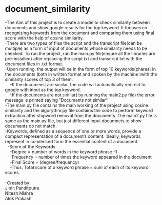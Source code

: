 # document_similarity
-The Aim of this project is to create a model to check similarity between documents and show google results for the top keyword. It focuses on recognizing keywords from the 
document and comparing them using final score with the help of cosine similarity.<br />
-There are two types of files the script and the transcript file(can be multiple) as a form of input of documents whose similarity needs to be checked. To run the project, run the main.py file(ensure all the libraries are pre-installed) after replacing the script.txt and transcript.txt with the document files in .txt format. <br />
-Upon running, the output will be in the form of top 10 keywords(phares) in the documents (both in written format and spoken by the machine )with the similarity scores of top 3 
of them. <br />
	&nbsp;&nbsp;&nbsp;&nbsp;-If the documenst are similar, the code will automatically redirect to google with input as the top keyword.<br />
	&nbsp;&nbsp;&nbsp;&nbsp;-If the documents are not similar( by running the main2.py file) the error message is printed saying "Documents not similar"<br />
-The main.py file contains the main working of the project using cosine similarity and the algorythm.py file contains the code to perform keyword extraction after stopword removal from the documents. The main2.py file is same as the main.py file, but just different input documnets to show documents do not match.<br />
-Keywords, defined as a sequence of one or more words, provide a compact representation of a document’s content. Ideally, keywords represent in condensed form the essential 
content of a document.<br />
&nbsp;&nbsp;-Score of the Keywords<br />
&nbsp;&nbsp;&nbsp;&nbsp;-Degree = number of words in the keyword phrase -1<br />
&nbsp;&nbsp;&nbsp;&nbsp;-Frequency = number of times the keyword appeared in the document<br />
&nbsp;&nbsp;&nbsp;&nbsp;-Final Score = (degree/frequency)<br />
&nbsp;&nbsp;&nbsp;&nbsp;-Thus, Total score of a keyword phrase = sum of each of its keyword scores<br />
<br />-Created by:<br />
	Jimit Panditputra<br />
	Nitesh Mishra<br />
	Alok Prakash<br />
